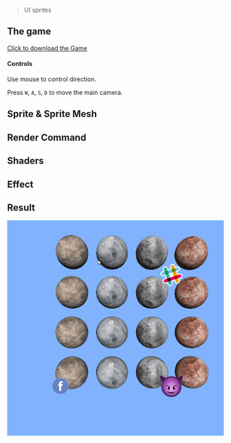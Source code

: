 > UI sprites

## The game
[Click to download the Game](/assets/GA10_Zhitao.zip)

#### Controls

Use mouse to control direction.

Press `W`, `A`, `S`, `D` to move the main camera. 

## Sprite & Sprite Mesh

## Render Command

## Shaders

## Effect

## Result

![](/img/in-post/write-up-gra-10/1.gif)
